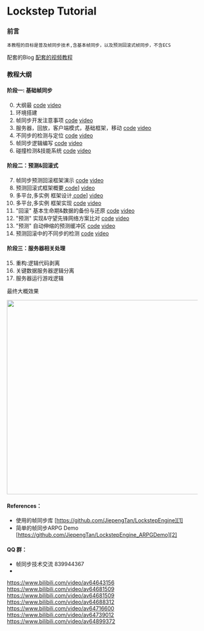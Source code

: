 #  Lockstep Tutorial

### 前言
	本教程的目标是普及帧同步技术,含基本帧同步，以及预测回滚式帧同步，不含ECS
配套的Blog 
[配套的视频教程][3]


### 教程大纲
#### 阶段一: 基础帧同步
0. 大纲最  [code][30]  [video][10]
1. 环境搭建
2. 帧同步开发注意事项  [code][32]  [video][12]
3. 服务器，回放，客户端模式，基础框架，移动  [code][33]  [video][13]
4. 不同步的检测与定位  [code][34]  [video][14]
5. 帧同步逻辑编写  [code][35]  [video][15]
6. 碰撞检测&技能系统  [code][36]  [video][16]

#### 阶段二：预测&回滚式 
7. 帧同步预测回滚框架演示  [code][37]  [video][17]
8. 预测回滚式框架概要[  code][38]]  [video][18]
9. 多平台,多实例 框架设计[  code][39]]  [video][19]
10. 多平台,多实例 框架实现  [code][40]  [video][20]
11. "回滚" 基本生命期&数据的备份与还原  [code][41]  [video][21]
12. "预测" 实现&守望先锋网络方案比对  [code][42]  [video][22]
13. "预测" 自动伸缩的预测缓冲区  [code][43]  [video][23]
14. 预测回滚中的不同步的检测  [code][44]  [video][24]

#### 阶段三：服务器相关处理
15. 重构:逻辑代码剥离
16. 关键数据服务器逻辑分离
17. 服务器运行游戏逻辑



最终大概效果
<p align="center"> <img src="https://github.com/JiepengTan/JiepengTan.github.io/blob/master/assets/img/blog/LockstepPlatform/LPD_11_Network.gif?raw=true" width="512"/></p>

#### **References：** 
- 使用的帧同步库 [https://github.com/JiepengTan/LockstepEngine][1]
- 简单的帧同步ARPG Demo [https://github.com/JiepengTan/LockstepEngine_ARPGDemo][2]

#### **QQ 群：** 
- 帧同步技术交流  839944367
- 




      
 [1]: https://github.com/JiepengTan/LockstepEngine
 [2]: https://github.com/JiepengTan/LockstepEngine_ARPGDemo
 [3]: https://space.bilibili.com/308864667/channel/detail?cid=86562
 [4]: https://github.com/JiepengTan/LockstepMath
 [5]: https://github.com/JiepengTan/LockstepCollision
 [6]: https://github.com/JiepengTan/LockstepPlatform/releases
 [7]: https://github.com/sschmid/Entitas-CSharp/releases
 [8]: https://github.com/JiepengTan/LockstepPathFinding
 [9]: https://github.com/JiepengTan/LockstepBehaviorTree
 [10]: https://www.bilibili.com/video/av64643156
 [11]: https://www.bilibili.com/video/av64681509
 [12]: https://www.bilibili.com/video/av64681509
 [13]: https://www.bilibili.com/video/av64688312
 [14]: https://www.bilibili.com/video/av64716600
 [15]: https://www.bilibili.com/video/av64739012
 [16]: https://www.bilibili.com/video/av64899372
 [17]: https://www.bilibili.com/video/av66791686
 [18]: https://www.bilibili.com/video/av66821535
 [19]: https://www.bilibili.com/video/av66822773
 [20]: https://www.bilibili.com/video/av66822584
 [21]: https://www.bilibili.com/video/av66860995
 [22]: https://www.bilibili.com/video/av66902132
 [23]: https://www.bilibili.com/video/av67045101
 [24]: https://www.bilibili.com/video/av67085710
 [25]: https://www.bilibili.com/video/av66822584
 [26]: https://www.bilibili.com/video/av66822584
 [27]: https://www.bilibili.com/video/av66822584
 [28]: https://www.bilibili.com/video/av66822584
 [29]: https://www.bilibili.com/video/av66822584
 [30]: https://github.com/JiepengTan/Lockstep-Tutorial/releases/tag/v0.0.1
 [31]: https://github.com/JiepengTan/Lockstep-Tutorial/releases/tag/v0.1.1
 [32]: https://github.com/JiepengTan/Lockstep-Tutorial/releases/tag/v0.1.1
 [33]: https://github.com/JiepengTan/Lockstep-Tutorial/releases/tag/v0.1.1
 [34]: https://github.com/JiepengTan/Lockstep-Tutorial/releases/tag/v0.2.1
 [35]: https://github.com/JiepengTan/Lockstep-Tutorial/releases/tag/v0.3.1
 [36]: https://github.com/JiepengTan/Lockstep-Tutorial/releases/tag/v0.3.1
 [37]: https://github.com/JiepengTan/Lockstep-Tutorial/releases/tag/v0.4.1
 [38]: https://github.com/JiepengTan/Lockstep-Tutorial/releases/tag/v0.4.1
 [39]: https://github.com/JiepengTan/Lockstep-Tutorial/releases/tag/v0.4.1
 [40]: https://github.com/JiepengTan/Lockstep-Tutorial/releases/tag/v0.4.1
 [41]: https://github.com/JiepengTan/Lockstep-Tutorial/releases/tag/v0.4.2
 [40]: https://github.com/JiepengTan/Lockstep-Tutorial/releases/tag/v0.4.2
 [42]: https://github.com/JiepengTan/Lockstep-Tutorial/releases/tag/v0.4.2
 [43]: https://github.com/JiepengTan/Lockstep-Tutorial/releases/tag/v0.4.2
 [44]: https://github.com/JiepengTan/Lockstep-Tutorial/releases/tag/v0.4.2
 [45]: https://github.com/JiepengTan/Lockstep-Tutorial/releases/tag/v0.4.3
 [46]: https://github.com/JiepengTan/Lockstep-Tutorial/releases/tag/v0.4.2
 [47]: https://github.com/JiepengTan/Lockstep-Tutorial/releases/tag/v0.4.2
 [48]: https://github.com/JiepengTan/Lockstep-Tutorial/releases/tag/v0.4.2
 [49]: https://github.com/JiepengTan/Lockstep-Tutorial/releases/tag/v0.4.2

https://www.bilibili.com/video/av64643156
https://www.bilibili.com/video/av64681509
https://www.bilibili.com/video/av64681509
https://www.bilibili.com/video/av64688312
https://www.bilibili.com/video/av64716600
https://www.bilibili.com/video/av64739012
https://www.bilibili.com/video/av64899372
  


